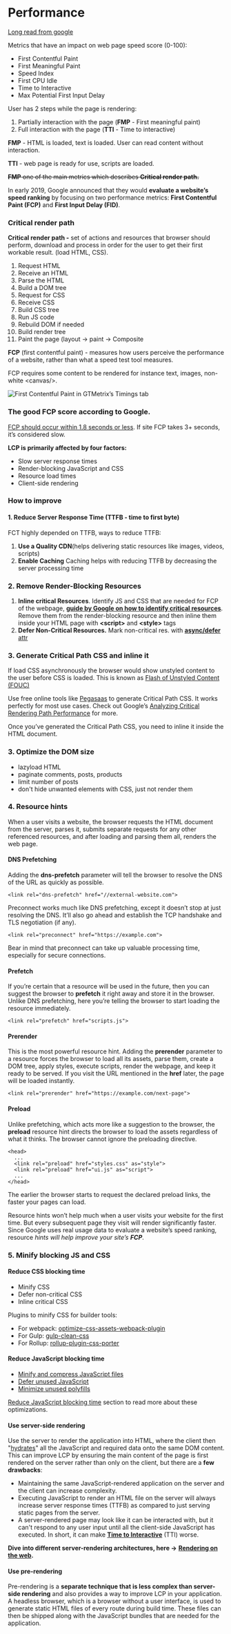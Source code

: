 # Performance

[Long read from google](https://web.dev/fast/#optimize-your-javascript)

Metrics that have an impact on web page speed score \(0-100\):

* First Contentful Paint
* First Meaningful Paint
* Speed Index
* First CPU Idle
* Time to Interactive
* Max Potential First Input Delay

User has 2 steps while the page is rendering:

1. Partially interaction with the page \(**FMP** - First meaningful paint\)
2. Full interaction with the page \(**TTI** - Time to interactive\)

**FMP** -  HTML is loaded, text is loaded. User can read content without interaction.

**TTI** - web page is ready for use, scripts are loaded.

~~**FMP** one of the main metrics which describes **Critical render path.**~~

In early 2019, Google announced that they would **evaluate a website’s speed ranking** by focusing on two performance metrics: **First Contentful Paint \(FCP\)** and **First Input Delay \(FID\)**.

### Critical render path

**Critical render path -** set of actions and resources that browser should perform, download and process in order for the user to get their first workable result. \(load HTML, CSS\).

1. Request HTML
2. Receive an HTML
3. Parse the HTML
4. Build a DOM tree
5. Request for CSS
6. Receive CSS
7. Build CSS tree
8. Run JS code
9. Rebuild DOM if needed
10. Build render tree
11. Paint the page \(layout -&gt; paint -&gt; Composite

**FCP** \(first contentful paint\) -  measures how users perceive the performance of a website, rather than what a speed test tool measures.

FCP requires some content to be rendered for instance text, images, non-white &lt;canvas/&gt;.

![First Contentful Paint in GTMetrix&#x2019;s Timings tab](../../.gitbook/assets/image%20%282%29%20%281%29.png)

### The good FCP score according to Google.

[FCP should occur within 1.8 seconds or less](https://web.dev/fcp/#what-is-a-good-fcp-score). If site FCP takes 3+ seconds, it’s considered slow.

**LCP is primarily affected by four factors:**

* Slow server response times
* Render-blocking JavaScript and CSS
* Resource load times
* Client-side rendering

### How to improve 

#### 1. Reduce Server Response Time \(TTFB - time to first byte\)

FCT highly depended on TTFB, ways to reduce TTFB:

1. **Use a Quality CDN**\(helps delivering static resources like images, videos, scripts\)
2. **Enable Caching** Caching helps with reducing TTFB by decreasing the server processing time

### 2. Remove Render-Blocking Resources

1. **Inline critical Resources**. Identify JS and CSS that are needed for FCP of the webpage,  [**guide by Google on how to identify critical resources**](https://web.dev/render-blocking-resources/#how-to-identify-critical-resources). Remove them from the render-blocking resource and then inline them inside your HTML page with **&lt;script&gt;** and **&lt;style&gt;** tags
2. **Defer Non-Critical Resources.** Mark non-critical res. with [**async/defer** attr](https://javascript.info/script-async-defer)

### 3. Generate Critical Path CSS and inline it

If load CSS asynchronously the browser would show unstyled content to the user before CSS is loaded. This is known as [Flash of Unstyled Content \(FOUC\)](https://en.wikipedia.org/wiki/Flash_of_unstyled_content) 

Use free online tools like [Pegasaas](https://pegasaas.com/critical-path-css-generator/) to generate Critical Path CSS. It works perfectly for most use cases. Check out Google’s [Analyzing Critical Rendering Path Performance](https://developers.google.com/web/fundamentals/performance/critical-rendering-path/analyzing-crp) for more.

Once you’ve generated the Critical Path CSS, you need to inline it inside the HTML document.

### 3. Optimize the DOM size

* lazyload HTML
* paginate comments, posts, products
* limit number of posts
* don't hide unwanted elements with CSS, just not render them

### 4. Resource hints

When a user visits a website, the browser requests the HTML document from the server, parses it, submits separate requests for any other referenced resources, and after loading and parsing them all, renders the web page.

#### **DNS Prefetching**

Adding the **dns-prefetch** parameter will tell the browser to resolve the DNS of the URL as quickly as possible. 

```text
<link rel="dns-prefetch" href="//external-website.com">
```

Preconnect works much like DNS prefetching, except it doesn’t stop at just resolving the DNS. It’ll also go ahead and establish the TCP handshake and TLS negotiation \(if any\).

```text
<link rel="preconnect" href="https://example.com">
```

Bear in mind that preconnect can take up valuable processing time, especially for secure connections.

#### **Prefetch**

If you’re certain that a resource will be used in the future, then you can suggest the browser to **prefetch** it right away and store it in the browser. Unlike DNS prefetching, here you’re telling the browser to start loading the resource immediately.   


```text
<link rel="prefetch" href="scripts.js">
```

#### **Prerender**

This is the most powerful resource hint. Adding the **prerender** parameter to a resource forces the browser to load all its assets, parse them, create a DOM tree, apply styles, execute scripts, render the webpage, and keep it ready to be served. If you visit the URL mentioned in the **href** later, the page will be loaded instantly.

```text
<link rel="prerender" href="https://example.com/next-page">
```

#### **Preload**

Unlike prefetching, which acts more like a suggestion to the browser, the **preload** resource hint directs the browser to load the assets regardless of what it thinks. The browser cannot ignore the preloading directive.

```text
<head>
  ...
  <link rel="preload" href="styles.css" as="style">
  <link rel="preload" href="ui.js" as="script">
  ...
</head>
```

The earlier the browser starts to request the declared preload links, the faster your pages can load.

Resource hints won’t help much when a user visits your website for the first time. But every subsequent page they visit will render significantly faster. Since Google uses real usage data to evaluate a website’s speed ranking, resource _hints will help improve your site’s **FCP**_.

### 5. Minify blocking JS and CSS

#### Reduce CSS blocking time <a id="reduce-css-blocking-time"></a>

* Minify CSS
* Defer non-critical CSS
* Inline critical CSS

Plugins to minify CSS for builder tools:

* For webpack: [optimize-css-assets-webpack-plugin](https://github.com/NMFR/optimize-css-assets-webpack-plugin)
* For Gulp: [gulp-clean-css](https://www.npmjs.com/package/gulp-clean-css)
* For Rollup: [rollup-plugin-css-porter](https://www.npmjs.com/package/rollup-plugin-css-porter)

#### Reduce JavaScript blocking time <a id="reduce-javascript-blocking-time"></a>

* [Minify and compress JavaScript files](https://web.dev/reduce-network-payloads-using-text-compression/)
* [Defer unused JavaScript](https://web.dev/reduce-javascript-payloads-with-code-splitting/)
* [Minimize unused polyfills](https://web.dev/serve-modern-code-to-modern-browsers/)

[Reduce JavaScript blocking time](https://web.dev/optimize-lcp/#reduce-javascript-blocking-time) section to read more about these optimizations.  


#### Use server-side rendering

Use the server to render the application into HTML, where the client then "[hydrates](https://www.gatsbyjs.org/docs/react-hydration/)" all the JavaScript and required data onto the same DOM content. This can improve LCP by ensuring the main content of the page is first rendered on the server rather than only on the client, but there are a **few drawbacks**:

* Maintaining the same JavaScript-rendered application on the server and the client can increase complexity.
* Executing JavaScript to render an HTML file on the server will always increase server response times \(TTFB\) as compared to just serving static pages from the server.
* A server-rendered page may look like it can be interacted with, but it can't respond to any user input until all the client-side JavaScript has executed. In short, it can make [**Time to Interactive**](https://web.dev/tti/) \(TTI\) worse.

**Dive into different server-rendering architectures, here -&gt;** [**Rendering on the web**](https://developers.google.com/web/updates/2019/02/rendering-on-the-web)**.**

#### Use pre-rendering <a id="use-pre-rendering"></a>

Pre-rendering is a **separate technique that is less complex than server-side rendering** and also provides a way to improve LCP in your application. A headless browser, which is a browser without a user interface, is used to generate static HTML files of every route during build time. These files can then be shipped along with the JavaScript bundles that are needed for the application.



